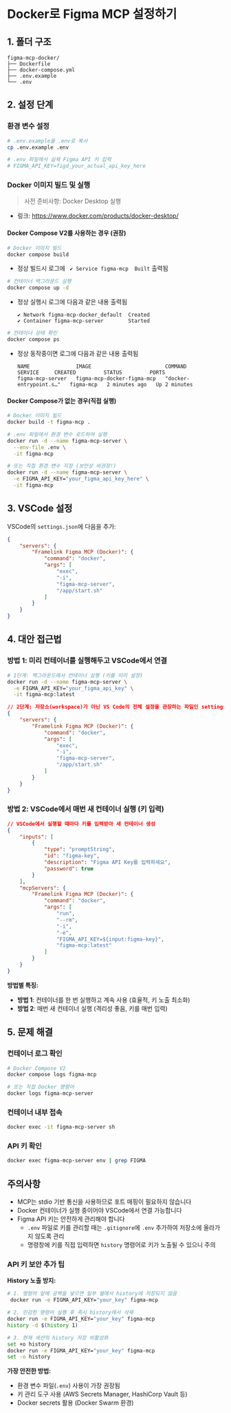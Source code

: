 # Docker로 Figma MCP 설정하기

## 1. 폴더 구조

```plaintext
figma-mcp-docker/
├── Dockerfile
├── docker-compose.yml
├── .env.example
└── .env
```

## 2. 설정 단계

### 환경 변수 설정

```bash
# .env.example을 .env로 복사
cp .env.example .env

# .env 파일에서 실제 Figma API 키 입력
# FIGMA_API_KEY=figd_your_actual_api_key_here
```

### Docker 이미지 빌드 및 실행

> 사전 준비사항: Docker Desktop 실행

- 링크: https://www.docker.com/products/docker-desktop/

#### Docker Compose V2를 사용하는 경우 (권장)

```bash
# Docker 이미지 빌드
docker compose build
```
- 정상 빌드시 로그에 ` ✔ Service figma-mcp  Built` 출력됨

```bash
# 컨테이너 백그라운드 실행
docker compose up -d
```
- 정상 실행시 로그에 다음과 같은 내용 출력됨
  ```
  ✔ Network figma-mcp-docker_default  Created 
  ✔ Container figma-mcp-server        Started
  ```  

```bash
# 컨테이너 상태 확인
docker compose ps
```
- 정상 동작중이면 로그에 다음과 같은 내용 출력됨
  ```
  NAME               IMAGE                        COMMAND                   SERVICE     CREATED         STATUS         PORTS
  figma-mcp-server   figma-mcp-docker-figma-mcp   "docker-entrypoint.s…"   figma-mcp   2 minutes ago   Up 2 minutes   
  ```

#### Docker Compose가 없는 경우(직접 실행)

```bash
# Docker 이미지 빌드
docker build -t figma-mcp .

# .env 파일에서 환경 변수 로드하여 실행
docker run -d --name figma-mcp-server \
  --env-file .env \
  -it figma-mcp

# 또는 직접 환경 변수 지정 (보안상 비권장!)
docker run -d --name figma-mcp-server \
  -e FIGMA_API_KEY="your_figma_api_key_here" \
  -it figma-mcp
```

## 3. VSCode 설정

VSCode의 `settings.json`에 다음을 추가:

```json
{
    "servers": {
        "Framelink Figma MCP (Docker)": {
            "command": "docker",
            "args": [
                "exec",
                "-i",
                "figma-mcp-server",
                "/app/start.sh"
            ]
        }
    }
}
```

## 4. 대안 접근법

### 방법 1: 미리 컨테이너를 실행해두고 VSCode에서 연결

```bash
# 1단계: 백그라운드에서 컨테이너 실행 (키를 미리 설정)
docker run -d --name figma-mcp-server \
  -e FIGMA_API_KEY="your_figma_api_key" \
  -it figma-mcp:latest
```

```json
// 2단계: 저장소(workspace)가 아닌 VS Code의 전체 설정을 관장하는 파일인 settings.json을 수정해 이미 실행 중인 컨테이너에 연결
{
    "servers": {
        "Framelink Figma MCP (Docker)": {
            "command": "docker",
            "args": [
                "exec",
                "-i",
                "figma-mcp-server",
                "/app/start.sh"
            ]
        }
    }
}
```

### 방법 2: VSCode에서 매번 새 컨테이너 실행 (키 입력)

```json
// VSCode에서 실행할 때마다 키를 입력받아 새 컨테이너 생성
{
    "inputs": [
        {
            "type": "promptString",
            "id": "figma-key",
            "description": "Figma API Key를 입력하세요",
            "password": true
        }
    ],
    "mcpServers": {
        "Framelink Figma MCP (Docker)": {
            "command": "docker",
            "args": [
                "run",
                "--rm",
                "-i",
                "-e",
                "FIGMA_API_KEY=${input:figma-key}",
                "figma-mcp:latest"
            ]
        }
    }
}
```

**방법별 특징:**

- **방법 1**: 컨테이너를 한 번 실행하고 계속 사용 (효율적, 키 노출 최소화)
- **방법 2**: 매번 새 컨테이너 실행 (격리성 좋음, 키를 매번 입력)

## 5. 문제 해결

### 컨테이너 로그 확인
```bash
# Docker Compose V2
docker compose logs figma-mcp

# 또는 직접 Docker 명령어
docker logs figma-mcp-server
```

### 컨테이너 내부 접속
```bash
docker exec -it figma-mcp-server sh
```

### API 키 확인
```bash
docker exec figma-mcp-server env | grep FIGMA
```

## 주의사항

- MCP는 stdio 기반 통신을 사용하므로 포트 매핑이 필요하지 않습니다
- Docker 컨테이너가 실행 중이어야 VSCode에서 연결 가능합니다
- Figma API 키는 안전하게 관리해야 합니다
  - `.env` 파일로 키를 관리할 때는 `.gitignore`에 `.env` 추가하여 저장소에 올라가지 않도록 관리
  - 명령창에 키를 직접 입력하면 `history` 명령어로 키가 노출될 수 있으니 주의

### API 키 보안 추가 팁

**History 노출 방지:**
```bash
# 1. 명령어 앞에 공백을 넣으면 일부 쉘에서 history에 저장되지 않음
 docker run -e FIGMA_API_KEY="your_key" figma-mcp

# 2. 민감한 명령어 실행 후 즉시 history에서 삭제
docker run -e FIGMA_API_KEY="your_key" figma-mcp
history -d $(history 1)

# 3. 현재 세션의 history 저장 비활성화
set +o history
docker run -e FIGMA_API_KEY="your_key" figma-mcp
set -o history
```

**가장 안전한 방법:**

- 환경 변수 파일(`.env`) 사용이 가장 권장됨
- 키 관리 도구 사용 (AWS Secrets Manager, HashiCorp Vault 등)
- Docker secrets 활용 (Docker Swarm 환경)
